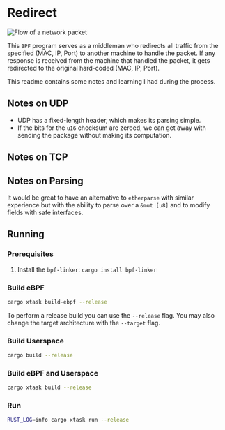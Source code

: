 # Redirect

![Flow of a network packet][image-1]

This `BPF` program serves as a middleman who redirects all traffic from the specified (MAC, IP, Port) to another machine to handle the packet. If any response is received from the machine that handled the packet, it gets redirected to the original hard-coded (MAC, IP, Port).

This readme contains some notes and learning I had during the process.

## Notes on UDP

- UDP has a fixed-length header, which makes its parsing simple. 
- If the bits for the `u16` checksum are zeroed, we can get away with sending the package without making its computation.

## Notes on TCP

## Notes on Parsing

It would be great to have an alternative to `etherparse` with similar experience but with the ability to parse over a `&mut [u8]` and to modify fields with safe interfaces.

## Running

### Prerequisites

1. Install the `bpf-linker`: `cargo install bpf-linker`

### Build eBPF

```bash
cargo xtask build-ebpf --release
```

To perform a release build you can use the `--release` flag.
You may also change the target architecture with the `--target` flag.

### Build Userspace

```bash
cargo build --release
```

### Build eBPF and Userspace

```bash
cargo xtask build --release
```

### Run

```bash
RUST_LOG=info cargo xtask run --release
```

[image-1]:	https://i.imghippo.com/files/aGvTC1720118103.png